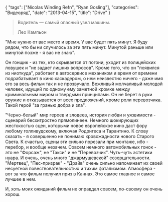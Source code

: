 {
   "tags": ["Nicolas Winding Refn", "Ryan Gosling"],
   "categories": "Видеоряд",
   "date": "2013-04-15",
   "title": "Drive"
}

> Водитель — самый опасный узел машины.
> 
> Лео Кампьон

"Мне нужно от вас место и время. У вас будет пять минут. Я буду рядом, что бы ни случилось за эти пять минут. Минутой раньше или минутой позже - я вас не знаю".

Он гонщик - из тех, кто скрывается от погони, уходит из полицейских ловушек и "не задает лишних вопросов". Кроме того, что он "появился из ниоткуда", работает в автосервисе механиком и время от времени подрабатывает в кино каскадером, о нем неизвестно ничего - даже имя его за весь фильм так и не прозвучало. Вежливый молчаливый молодой человек, идущий по одному ему заметной кромке между криминальным миром и твердыми принципами. Он не берет в руки оружие и отказывается от всех предложений, кроме роли перевозчика. Такой герой "за гранью добра и зла".

"Черно-белый" мир героев и злодеев, история любви и уязвимости - сценарий бесхитростно прямолинеен. Немного шокирующих жестокостью сцен, которыми новое европейское кино даст фору любому голливудскому, включая Родригеса и Тарантино. К слову сказать - я совершенно не понимаю кровожадности нового Старого Света. К счастью, сцены эти сильно порезали при монтаже, ибо - перебор, и вообще незачем. Совсем немного автомобильных гонок - это не "Форсаж", не "Такси" и не "Перевозчик". Чуть-чуть эстетики нуара. И очень, очень много "джармушевской" созерцательности. "Мертвец", "Пес-призрак" - "Драйв" очень сильно напоминает их своей несуетной повествовательностью и тихим фатализмом. Атмосфера - вот за что фильм получил приз в Каннах. Это самое главное и самое лучшее в нем.

И, хоть моих ожиданий фильм не оправдал совсем, по-своему он очень хорош.

